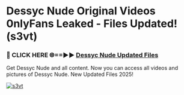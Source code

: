 # Dessyc Nude Original Videos 0nlyFans Leaked - Files Updated! (s3vt)

<h3>🔴 CLICK HERE 🌐==►► <a href="https://tinyurl.com/y5r63du9" rel="nofollow">Dessyc Nude Updated Files</a></h3>

Get Dessyc Nude and all content. Now you can access all videos and pictures of Dessyc Nude. New Updated Files 2025!

[![s3vt](https://i.imgur.com/UVo9nyh.gif)](https://tinyurl.com/y5r63du9)
